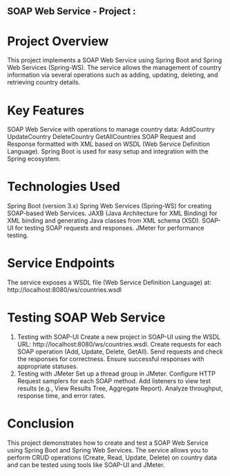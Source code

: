 ## SOAP Web Service - Project : 
# Project Overview
This project implements a SOAP Web Service using Spring Boot and Spring Web Services (Spring-WS). The service allows the management of country information via several operations such as adding, updating, deleting, and retrieving country details.

# Key Features
SOAP Web Service with operations to manage country data:
AddCountry
UpdateCountry
DeleteCountry
GetAllCountries
SOAP Request and Response formatted with XML based on WSDL (Web Service Definition Language).
Spring Boot is used for easy setup and integration with the Spring ecosystem.
# Technologies Used
Spring Boot (version 3.x)
Spring Web Services (Spring-WS) for creating SOAP-based Web Services.
JAXB (Java Architecture for XML Binding) for XML binding and generating Java classes from XML schema (XSD).
SOAP-UI for testing SOAP requests and responses.
JMeter for performance testing.

# Service Endpoints
The service exposes a WSDL file (Web Service Definition Language) at:
http://localhost:8080/ws/countries.wsdl

# Testing SOAP Web Service
1. Testing with SOAP-UI
Create a new project in SOAP-UI using the WSDL URL: http://localhost:8080/ws/countries.wsdl.
Create requests for each SOAP operation (Add, Update, Delete, GetAll).
Send requests and check the responses for correctness.
Ensure successful responses with appropriate statuses.
2. Testing with JMeter
Set up a thread group in JMeter.
Configure HTTP Request samplers for each SOAP method.
Add listeners to view test results (e.g., View Results Tree, Aggregate Report).
Analyze throughput, response time, and error rates.

# Conclusion
This project demonstrates how to create and test a SOAP Web Service using Spring Boot and Spring Web Services. The service allows you to perform CRUD operations (Create, Read, Update, Delete) on country data and can be tested using tools like SOAP-UI and JMeter.
